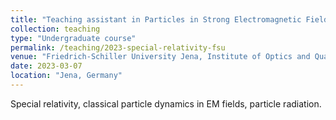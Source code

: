 ```yaml
---
title: "Teaching assistant in Particles in Strong Electromagnetic Fields course"
collection: teaching
type: "Undergraduate course"
permalink: /teaching/2023-special-relativity-fsu
venue: "Friedrich-Schiller University Jena, Institute of Optics and Quantum Electronics"
date: 2023-03-07
location: "Jena, Germany"
---
```


Special relativity, classical particle dynamics in EM fields, particle radiation.
